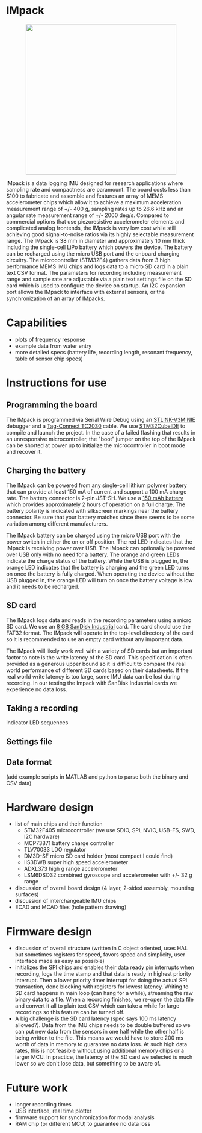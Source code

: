 # IMpack

<p align="center">
  <img src="https://github.com/johntantolik/IMpack/blob/main/assets/IMpack.jpg" width="400">
</p>

IMpack is a data logging IMU designed for research applications where sampling rate and compactness are paramount. The board costs less than $100 to fabricate and assemble and features an array of MEMS accelerometer chips which allow it to achieve a maximum acceleration measurement range of +/- 400 g, sampling rates up to 26.6 kHz and an angular rate measurement range of +/- 2000 deg/s. Compared to commercial options that use piezoresistive accelerometer elements and complicated analog frontends, the IMpack is very low cost while still achieving good signal-to-noise ratios via its highly selectable measurement range. The IMpack is 38 mm in diameter and approximately 10 mm thick including the single-cell LiPo battery which powers the device. The battery can be recharged using the micro USB port and the onboard charging circuitry. The microcontroller (STM32F4) gathers data from 3 high performance MEMS IMU chips and logs data to a micro SD card in a plain text CSV format. The parameters for recording including measurement range and sample rate are adjustable via a plain text settings file on the SD card which is used to configure the device on startup. An I2C expansion port allows the IMpack to interface with external sensors, or the synchronization of an array of IMpacks.

# Capabilities

- plots of frequency response
- example data from water entry
- more detailed specs (battery life, recording length, resonant frequency, table of sensor chip specs)

# Instructions for use

## Programming the board

The IMpack is programmed via Serial Wire Debug using an [STLINK-V3MINIE](https://www.mouser.com/ProductDetail/STMicroelectronics/STLINK-V3MINIE?qs=MyNHzdoqoQKcLQe5Jawcgw%3D%3D&mgh=1&utm_id=17222215321&gad_source=1&gclid=Cj0KCQiA3sq6BhD2ARIsAJ8MRwUawTum9u1zJQP-2fxdKjuHkomzrG7uCrwYJbI-F8R0_4U0DyUifOMaAq6kEALw_wcB) debugger and a [Tag-Connect TC2030](https://www.tag-connect.com/product/tc2030-idc-nl) cable. We use [STM32CubeIDE](https://www.st.com/en/development-tools/stm32cubeide.html) to compile and launch the project. In the case of a failed flashing that results in an unresponsive microcontroller, the "boot" jumper on the top of the IMpack can be shorted at power up to initialize the microcontroller in boot mode and recover it.

## Charging the battery

The IMpack can be powered from any single-cell lithium polymer battery that can provide at least 150 mA of current and support a 100 mA charge rate. The battery connector is 2-pin JST-SH. We use a [150 mAh battery](https://tinycircuits.com/products/lithium-ion-polymer-battery-3-7v-150mah?srsltid=AfmBOopFKh3iH_07LgFVlMNDD-mnGZ0MBEidQ0zw9-TLOAf2Frq8NPOu) which provides approximately 2 hours of operation on a full charge. The battery polarity is indicated with silkscreen markings near the battery connector. Be sure that your battery matches since there seems to be some variation among different manufacturers.

The IMpack battery can be charged using the micro USB port with the power switch in either the on or off position. The red LED indicates that the IMpack is receiving power over USB. The IMpack can optionally be powered over USB only with no need for a battery. The orange and green LEDs indicate the charge status of the battery. While the USB is plugged in, the orange LED indicates that the battery is charging and the green LED turns on once the battery is fully charged. When operating the device without the USB plugged in, the orange LED will turn on once the battery voltage is low and it needs to be recharged.

## SD card

The IMpack logs data and reads in the recording parameters using a micro SD card. We use an [8 GB SanDisk Industrial](https://www.amazon.com/SanDisk-Industrial-MicroSDHC-SDSDQAF3-008G-I-Everything/dp/B085GL89HQ?th=1) card. The card should use the FAT32 format. The IMpack will operate in the top-level directory of the card so it is recommended to use an empty card without any important data. 

The IMpack will likely work well with a variety of SD cards but an important factor to note is the write latency of the SD card. This specification is often provided as a generous upper bound so it is difficult to compare the real world performance of different SD cards based on their datasheets. If the real world write latency is too large, some IMU data can be lost during recording. In our testing the Impack with SanDisk Industrial cards we experience no data loss.

## Taking a recording

indicator LED sequences

## Settings file

## Data format

(add example scripts in MATLAB and python to parse both the binary and CSV data)

# Hardware design

- list of main chips and their function
  - STM32F405 microcontroller (we use SDIO, SPI, NVIC, USB-FS, SWD, I2C hardware)
  - MCP73871 battery charge controller
  - TLV70033 LDO regulator
  - DM3D-SF micro SD card holder (most compact I could find)
  - IIS3DWB super high speed accelerometer
  - ADXL373 high g range accelerometer
  - LSM6DSO32 combined gyroscope and accelerometer with +/- 32 g range
- discussion of overall board design (4 layer, 2-sided assembly, mounting surfaces)
- discussion of interchangeable IMU chips
- ECAD and MCAD files (hole pattern drawing)

# Firmware design

- discussion of overall structure (written in C object oriented, uses HAL but sometimes registers for speed, favors speed and simplicity, user interface made as easy as possible)
- initializes the SPI chips and enables their data ready pin interrupts when recording, logs the time stamp and that data is ready in highest priority interrupt. Then a lower priority timer interrupt for doing the actual SPI transaction, done blocking with registers for lowest latency. Writing to SD card happens in main loop (can hang for a while), streaming the raw binary data to a file. When a recording finishes, we re-open the data file and convert it all to plain text CSV which can take a while for large recordings so this feature can be turned off.
- A big challenge is the SD card latency (spec says 100 ms latency allowed?). Data from the IMU chips needs to be double buffered so we can put new data from the sensors in one half while the other half is being written to the file. This means we would have to store 200 ms worth of data in memory to guarantee no data loss. At such high data rates, this is not feasible without using additional memory chips or a larger MCU. In practice, the latency of the SD card we selected is much lower so we don't lose data, but something to be aware of.

# Future work

- longer recording times
- USB interface, real time plotter
- firmware support for synchronization for modal analysis
- RAM chip (or different MCU) to guarantee no data loss


